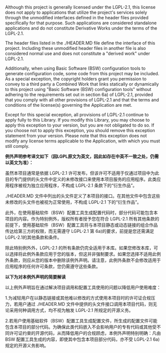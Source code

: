 Although this project is generally licensed under the LGPL-2.1, this license does not apply to applications that utilize the project's services solely through the unmodified interfaces defined in the header files provided specifically for that purpose. Such applications are considered standalone applications and do not constitute Derivative Works under the terms of the LGPL-2.1.

The header files listed in the ./HEADER.MD file define the interface of this project. Including these unmodified header files in another file is also considered normal use and does not constitute a "derived work" under LGPL-2.1.

Additionally, when using Basic Software (BSW) configuration tools to generate configuration code, some code from this project may be included. As a special exception, the copyright holders grant you permission to convey to a third party a Combined Work that links statically or dynamically to this project using "Basic Software (BSW) configuration tools" without adhering to the requirements set out in section 6a) of LGPL-2.1, provided that you comply with all other provisions of LGPL-2.1 and that the terms and conditions of the license(s) governing the Application are met.

Except for this special exception, all provisions of LGPL-2.1 continue to apply fully to this Library. If you modify this Library, you may choose to apply this exception to your version, but you are not obligated to do so. If you choose not to apply this exception, you should remove this exception statement from your version. Please note that this exception does not modify any license terms applicable to the Application, with which you must still comply.




**例外声明参考译文如下（因LGPL原文为英文，因此如存在中英不一致之处，仍需以英文为准）：**

虽然本项目通常是依据 LGPL-2.1 许可发布，但该许可不适用于仅通过项目中为此目的专门提供的头文件中定义的未修改接口来使用本项目服务的应用程序。此类应用程序被视为独立应用程序，不构成 LGPL-2.1 条款下的“衍生作品”。

./HEADER.MD 文件中列出的头文件定义了本项目的接口。在其他文件中包含这些未修改的头文件也被视为正常使用，不构成 LGPL-2.1 下的“衍生作品”。

此外，在使用基础软件（BSW）配置工具生成配置代码时，部分代码可能包含本项目的内容。作为特别例外，版权所有者授予您在符合 LGPL-2.1 所有其他条款的前提下，使用基础软件（BSW）配置工具将与本项目静态或动态链接的组合作品传达给第三方的权限，而无需遵守 LGPL-2.1 第 6a)的要求，前提是您还需满足LGPL-2.1的其他条款和条件。

除此特别例外外，LGPL-2.1 的所有条款仍完全适用于本库。如果您修改本库，可以选择将此例外条款应用于您的版本，但这并非强制要求。如果您选择不适用此例外条款，则应从您的版本中删除该例外声明。请注意，此例外条款不会修改适用于应用程序的任何许可条款，您仍需遵守这些条款。




**以下为对本例外声明的简要解读**

以上例外声明旨在通过解决项目调用和配置工具使用的问题以降低用户使用难度：

1.为减轻用户在以静态链接或其他难以修改的方式使用本项目时的许可证合规压力，若用户通过 ./HEADER.MD 文件中提供的头文件接口调用本项目代码，则无论采用何种调用方式，均不视为触发 LGPL-2.1 所规定的开源义务。

2.若用户使用基础软件（BSW）配置工具生成配置文件，所生成的配置文件可能包含本项目的部分代码。为确保此类代码嵌入不会影响用户的专有代码或其他受不同许可证约束的开源代码，从而降低用户的合规顾虑，本例外声明特别明确：凡由 BSW 配置工具生成的内容，即使其中包含本项目部分代码，亦不受 LGPL-2.1 6a)规定的开源义务影响。